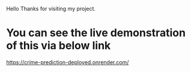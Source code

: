 Hello Thanks for visiting my project.
# You can see the live demonstration of this via below link
https://crime-prediction-deployed.onrender.com/
